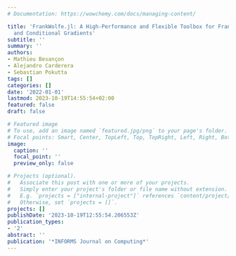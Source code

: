 ```yaml
---
# Documentation: https://wowchemy.com/docs/managing-content/

title: 'FrankWolfe.jl: A High-Performance and Flexible Toolbox for Frank--Wolfe Algorithms
  and Conditional Gradients'
subtitle: ''
summary: ''
authors:
- Mathieu Besançon
- Alejandro Carderera
- Sebastian Pokutta
tags: []
categories: []
date: '2022-01-01'
lastmod: 2023-10-19T14:55:54+02:00
featured: false
draft: false

# Featured image
# To use, add an image named `featured.jpg/png` to your page's folder.
# Focal points: Smart, Center, TopLeft, Top, TopRight, Left, Right, BottomLeft, Bottom, BottomRight.
image:
  caption: ''
  focal_point: ''
  preview_only: false

# Projects (optional).
#   Associate this post with one or more of your projects.
#   Simply enter your project's folder or file name without extension.
#   E.g. `projects = ["internal-project"]` references `content/project/deep-learning/index.md`.
#   Otherwise, set `projects = []`.
projects: []
publishDate: '2023-10-19T12:55:54.206553Z'
publication_types:
- '2'
abstract: ''
publication: '*INFORMS Journal on Computing*'
---
```

